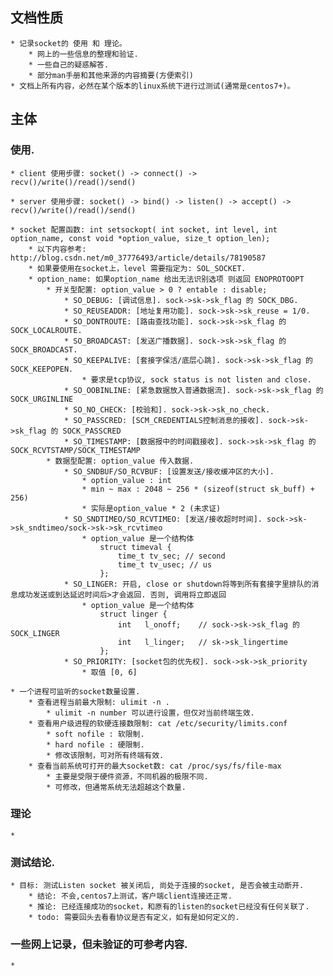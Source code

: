 ## 文档性质
	* 记录socket的 使用 和 理论。
		* 网上的一些信息的整理和验证.
		* 一些自己的疑惑解答.
		* 部分man手册和其他来源的内容摘要(方便索引)
	* 文档上所有内容，必然在某个版本的linux系统下进行过测试(通常是centos7+)。

## 主体

### 使用.
	* client 使用步骤: socket() -> connect() -> recv()/write()/read()/send()

	* server 使用步骤: socket() -> bind() -> listen() -> accept() -> recv()/write()/read()/send()

	* socket 配置函数: int setsockopt( int socket, int level, int option_name, const void *option_value, size_t option_len);
		* 以下内容参考: http://blog.csdn.net/m0_37776493/article/details/78190587 
		* 如果要使用在socket上，level 需要指定为: SOL_SOCKET. 
		* option_name: 如果option_name 给出无法识别选项 则返回 ENOPROTOOPT
			* 开关型配置: option_value > 0 ? entable : disable;
				* SO_DEBUG: [调试信息]. sock->sk->sk_flag 的 SOCK_DBG.
				* SO_REUSEADDR: [地址复用功能]. sock->sk->sk_reuse = 1/0.
				* SO_DONTROUTE: [路由查找功能]. sock->sk->sk_flag 的 SOCK_LOCALROUTE.
				* SO_BROADCAST: [发送广播数据]. sock->sk->sk_flag 的 SOCK_BROADCAST.
				* SO_KEEPALIVE: [套接字保活/底层心跳]. sock->sk->sk_flag 的 SOCK_KEEPOPEN.
					* 要求是tcp协议, sock status is not listen and close.
				* SO_OOBINLINE: [紧急数据放入普通数据流]. sock->sk->sk_flag 的 SOCK_URGINLINE
				* SO_NO_CHECK: [校验和]. sock->sk->sk_no_check.
				* SO_PASSCRED: [SCM_CREDENTIALS控制消息的接收]. sock->sk->sk_flag 的 SOCK_PASSCRED
				* SO_TIMESTAMP: [数据报中的时间戳接收]. sock->sk->sk_flag 的 SOCK_RCVTSTAMP/SOCK_TIMESTAMP
			* 数据型配置: option_value 传入数据.
				* SO_SNDBUF/SO_RCVBUF: [设置发送/接收缓冲区的大小].
					* option_value : int
					* min ~ max : 2048 ~ 256 * (sizeof(struct sk_buff) + 256)
					* 实际是option_value * 2 (未求证)
				* SO_SNDTIMEO/SO_RCVTIMEO: [发送/接收超时时间]. sock->sk->sk_sndtimeo/sock->sk->sk_rcvtimeo
					* option_value 是一个结构体
						struct timeval {
							time_t tv_sec; // second
							time_t tv_usec; // us
						};
				* SO_LINGER: 开启, close or shutdown将等到所有套接字里排队的消息成功发送或到达延迟时间后>才会返回. 否则, 调用将立即返回
					* option_value 是一个结构体
						struct linger {
							int   l_onoff;    // sock->sk->sk_flag 的 SOCK_LINGER
							int   l_linger;   // sk->sk_lingertime
						};
				* SO_PRIORITY: [socket包的优先权]. sock->sk->sk_priority
					* 取值 [0, 6]

	* 一个进程可监听的socket数量设置.
		* 查看进程当前最大限制: ulimit -n .
			* ulimit -n number 可以进行设置，但仅对当前终端生效.
		* 查看用户级进程的软硬连接数限制: cat /etc/security/limits.conf
			* soft nofile : 软限制.
			* hard nofile : 硬限制.
			* 修改该限制，可对所有终端有效. 
		* 查看当前系统可打开的最大socket数: cat /proc/sys/fs/file-max
			* 主要是受限于硬件资源，不同机器的极限不同.
			* 可修改，但通常系统无法超越这个数量.

### 理论
	* 

### 测试结论.
	* 目标: 测试Listen socket 被关闭后, 尚处于连接的socket, 是否会被主动断开. 
		* 结论: 不会,centos7上测试，客户端client连接还正常.
		* 推论: 已经连接成功的socket，和原有的listen的socket已经没有任何关联了.
		* todo: 需要回头去看看协议是否有定义，如有是如何定义的.

### 一些网上记录，但未验证的可参考内容.
	* 


